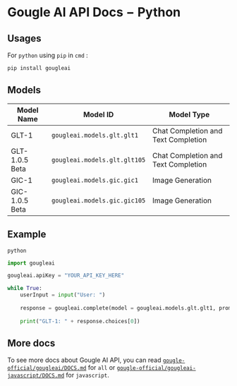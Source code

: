 # Gougle AI API Docs − Python
## Usages
For `python` using `pip` in `cmd` :
```sh
pip install gougleai
```

## Models
| Model Name     | Model ID                     | Model Type                          |
| -------------- | ---------------------------- | ----------------------------------- |
| GLT-1          | `gougleai.models.glt.glt1`   | Chat Completion and Text Completion |
| GLT-1.0.5 Beta | `gougleai.models.glt.glt105` | Chat Completion and Text Completion |
| GIC-1          | `gougleai.models.gic.gic1`   | Image Generation                    |
| GIC-1.0.5 Beta | `gougleai.models.gic.gic105` | Image Generation                    |

## Example
`python`
```py
import gougleai

gougleai.apiKey = "YOUR_API_KEY_HERE"

while True:
    userInput = input("User: ")
    
    response = gougleai.complete(model = gougleai.models.glt.glt1, prompt = userInput, maxTokenNumber = 100)
    
    print("GLT-1: " + response.choices[0])
```
## More docs
To see more docs about Gougle AI API, you can read [`gougle-official/gougleai/DOCS.md`](https://www.github.com/gougle-official/gougleai/blob/main/DOCS.md) for `all` or [`gougle-official/gougleai-javascript/DOCS.md`](https://www.github.com/gougle-official/gougleai-javascript/blob/main/DOCS.md) for `javascript`. 
